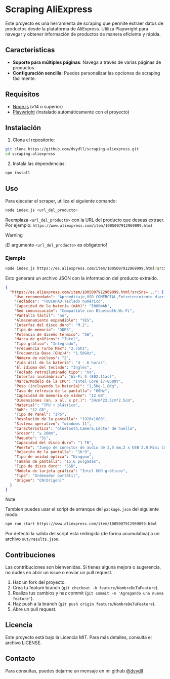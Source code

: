 # Scraping AliExpress

Este proyecto es una herramienta de scraping que permite extraer datos de productos desde la plataforma de AliExpress. Utiliza Playwright para navegar y obtener información de productos de manera eficiente y rápida.

## Características

<!--- **Extracción de datos**: Extrae información relevante de productos, incluyendo título, precio, imágenes, y especificaciones.-->
- **Soporte para múltiples páginas**: Navega a través de varias páginas de productos.
- **Configuración sencilla**: Puedes personalizar las opciones de scraping fácilmente.

## Requisitos

- [Node.js](https://nodejs.org/) (v14 o superior)
- [Playwright](https://playwright.dev/) (instalado automáticamente con el proyecto)

## Instalación

1. Clona el repositorio:

```bash
git clone https://github.com/dvydll/scraping-aliexpress.git
cd scraping-aliexpress
```

2. Instala las dependencias:

```bash
npm install
```

## Uso

Para ejecutar el scraper, utiliza el siguiente comando:

```bash
node index.js <url_del_producto>
```

Reemplaza `<url_del_producto>` con la URL del producto que deseas extraer. Por ejemplo: `https://www.aliexpress.com/item/1005007912969099.html`

> [!warning]
> ¡El argumento `<url_del_producto>` es obligatorio!

### Ejemplo

```bash
node index.js https://es.aliexpress.com/item/1005007912969099.html?srcSns=...
```

Esto generará un archivo JSON con la información del producto extraído.

```json
{
  "https://es.aliexpress.com/item/1005007912969099.html?srcSns=...": {
    "Uso recomendado": "Aprendizaje,USO COMERCIAL,Entretenimiento diario",
    "Teclados": "TOUCHPAD,Teclado numérico",
    "Capacidad de la batería (mAh)": "5000mAh",
    "Red comunicación": "Compatible con Bluetooth,Wi-Fi",
    "Pantalla táctil": "no",
    "Almacenamiento expandible": "YES",
    "Interfaz del disco duro": "M.2",
    "Tipo de memoria": "DDR3",
    "Potencia de diseño térmico": "5W",
    "Marca de gráficos": "İntel",
    "Tipo gráfico": "Integrado",
    "Frecuencia Turbo Max": "2.7Ghz",
    "Frecuencia Base (GHz)4": "1.50GHz",
    "Número de núcleos": "2",
    "Vida útil de la batería": "4 - 6 horas",
    "El idioma del teclado": "Inglés",
    "Teclado retroiluminado tipo": "no",
    "Interfaz inalámbrica": "Wi-Fi 5 (802.11ac)",
    "Marca/Modelo de la CPU": "Intel Core i7-8500Y",
    "Peso (incluyendo la batería)": "1,5Kg-1,8Kg",
    "Tasa de refresco de la pantalla": "60Hz",
    "Capacidad de memoria de vídeo": "12 GB",
    "Dimensiones (an. x al. x pr.)": "34cm*22.5cm*2.5cm",
    "Material": "TPU + plástico",
    "RAM": "12 GB",
    "Tipo de Panel": "IPS",
    "Resolución de la pantalla": "1920x1080",
    "Sistema operativo": "windows 11",
    "Característica": "bluetooth,Camera,Lector de huella",
    "Grosor": "≥ 20mm",
    "Paquete": "Sí",
    "Capacidad del disco duro": "1 TB",
    "Puerto": "Juego de conector de audio de 3,5 mm,2 x USB 3.0,Mini Compatible con HDMI",
    "Relación de la pantalla": "16:9",
    "Tipo de unidad óptica": "Ninguno",
    "Tamaño de pantalla": "15,6 pulgadas",
    "Tipo de disco duro": "SSD",
    "Modelo de tarjeta gráfica": "Intel UHD gráficos",
    "Tipo": "Ordenador portátil",
    "Origen": "CN(Origen)"
  }
}
```

> [!note]
> Tambien puedes usar el script de arranque del `package.json` del siguiente modo:
> 
> ```bash
> npm run start https://www.aliexpress.com/item/1005007912969099.html
> ```
> 
> Por defecto la salida del script esta redirigida (de forma acumulativa) a un archivo `out/results.json`.

## Contribuciones

Las contribuciones son bienvenidas. Si tienes alguna mejora o sugerencia, no dudes en abrir un issue o enviar un pull request.

1. Haz un fork del proyecto.
2. Crea tu feature branch (`git checkout -b feature/NombreDeTuFeature`).
3. Realiza tus cambios y haz commit (`git commit -m 'Agregando una nueva feature'`).
4. Haz push a la branch (`git push origin feature/NombreDeTuFeature`).
5. Abre un pull request.

## Licencia

Este proyecto está bajo la Licencia MIT. Para más detalles, consulta el archivo LICENSE.

## Contacto

Para consultas, puedes dejarme un mensaje en mi github [@dvydll](https://github.com/dvydll)
